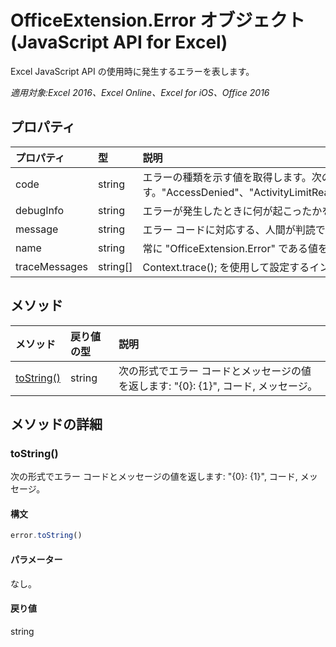 # <a name="officeextension.error-object-(javascript-api-for-excel)"></a>OfficeExtension.Error オブジェクト (JavaScript API for Excel)

Excel JavaScript API の使用時に発生するエラーを表します。

_適用対象:Excel 2016、Excel Online、Excel for iOS、Office 2016_

## <a name="properties"></a>プロパティ
| プロパティ     | 型   |説明
|:---------------|:--------|:----------|
|code|string|エラーの種類を示す値を取得します。次の値をとることができます。"AccessDenied"、"ActivityLimitReached"、"BadPassword"、"GeneralException"、"InsertDeleteConflict"、"InvalidArgument"、"InvalidBinding"、"InvalidOperation"、"InvalidReference"、"InvalidSelection"、"ItemAlreadyExists"、"ItemNotFound"、"NotImplemented"、"UnsupportedOperation"。 |
|debugInfo|string|エラーが発生したときに何が起こったかを示す値を取得します。この値は、開発中またはデバッグ中のみに使用することが想定されています。  |
|message |string| エラー コードに対応する、人間が判読できるローカライズされた文字列を取得します。|
|name |string| 常に "OfficeExtension.Error" である値を取得します。 |
|traceMessages |string[]| Context.trace(); を使用して設定するインストルメンテーション メッセージに対応する値の配列を取得します。 |

## <a name="methods"></a>メソッド

| メソッド           | 戻り値の型    |説明|
|:---------------|:--------|:----------|
|[toString()](#tostring)|string|次の形式でエラー コードとメッセージの値を返します: "{0}: {1}", コード, メッセージ。|

## <a name="method-details"></a>メソッドの詳細

### <a name="tostring()"></a>toString()
次の形式でエラー コードとメッセージの値を返します: "{0}: {1}", コード, メッセージ。

#### <a name="syntax"></a>構文
```js
error.toString()
```

#### <a name="parameters"></a>パラメーター
なし。

#### <a name="returns"></a>戻り値
string
